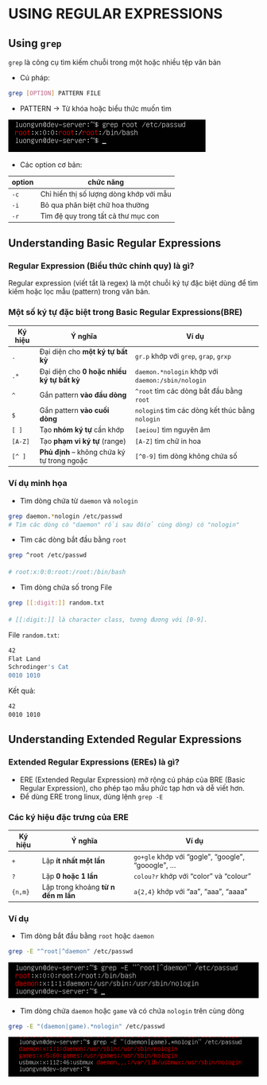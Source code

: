 # USING REGULAR EXPRESSIONS
## Using `grep`
`grep` là công cụ tìm kiếm chuỗi trong một hoặc nhiều tệp văn bản

- Cú pháp:
```bash
grep [OPTION] PATTERN FILE
```
- PATTERN -> Từ khóa hoặc biểu thức muốn tìm

![alt text](../images/4_01.png)

- Các option cơ bản:
  
|option|chức năng|
|---|---|
|`-c`|Chỉ hiển thị số lượng dòng khớp với mẫu|
|`-i`|Bỏ qua phân biệt chữ hoa thường|
|`-r`|Tìm đệ quy trong tất cả thư mục con|

## Understanding Basic Regular Expressions
### Regular Expression (Biểu thức chính quy) là gì?

Regular expression (viết tắt là regex) là một chuỗi ký tự đặc biệt dùng để tìm kiếm hoặc lọc mẫu (pattern) trong văn bản.

### Một số ký tự đặc biệt trong Basic Regular Expressions(BRE)
| Ký hiệu | Ý nghĩa                                     | Ví dụ                                             |
| ------- | ------------------------------------------- | ------------------------------------------------- |
| `.`     | Đại diện cho **một ký tự bất kỳ**           | `gr.p` khớp với `grep`, `grap`, `grxp`            |
| `.*`    | Đại diện cho **0 hoặc nhiều ký tự bất kỳ**  | `daemon.*nologin` khớp với `daemon:/sbin/nologin` |
| `^`     | Gắn pattern **vào đầu dòng**                | `^root` tìm các dòng bắt đầu bằng `root`          |
| `$`     | Gắn pattern **vào cuối dòng**               | `nologin$` tìm các dòng kết thúc bằng `nologin`   |
| `[ ]`   | Tạo **nhóm ký tự** cần khớp                 | `[aeiou]` tìm nguyên âm                           |
| `[A-Z]` | Tạo **phạm vi ký tự** (range)               | `[A-Z]` tìm chữ in hoa                            |
| `[^ ]`  | **Phủ định** – không chứa ký tự trong ngoặc | `[^0-9]` tìm dòng không chứa số                   |

### Ví dụ minh họa
- Tìm dòng chứa từ `daemon` và `nologin`
```bash
grep daemon.*nologin /etc/passwd
# Tìm các dòng có "daemon" rồi sau đó(ở cùng dòng) có "nologin"
```

- Tìm các dòng bắt đầu bằng `root`
```bash
grep ^root /etc/passwd

# root:x:0:0:root:/root:/bin/bash
```

- Tìm dòng chứa số trong File
```bash
grep [[:digit:]] random.txt

# [[:digit:]] là character class, tương đương với [0-9].
```

  File `random.txt`:
  ```bash
  42
  Flat Land
  Schrodinger's Cat
  0010 1010
  ```

  Kết quả:
  ```bash
  42
  0010 1010
  ```


## Understanding Extended Regular Expressions
### Extended Regular Expressions (EREs) là gì?
- ERE (Extended Regular Expression) mở rộng cú pháp của BRE (Basic Regular Expression),
cho phép tạo mẫu phức tạp hơn và dễ viết hơn.
- Để dùng ERE trong linux, dùng lệnh `grep -E`

### Các ký hiệu đặc trưng của ERE
| Ký hiệu | Ý nghĩa                             | Ví dụ                          |                           
|---|---|---|
| `+`     | Lặp **ít nhất một lần**             | `go+gle` khớp với “gogle”, “google”, “gooogle”, … |                                |                                |
| `?`     | Lặp **0 hoặc 1 lần**                | `colou?r` khớp với “color” và “colour”            |                                |                                |
| `{n,m}` | Lặp trong khoảng **từ n đến m lần** | `a{2,4}` khớp với “aa”, “aaa”, “aaaa”             |                                |                                |


### Ví dụ
- Tìm dòng bắt đầu bằng `root` hoặc `daemon`
```bash
grep -E "^root|^daemon" /etc/passwd
```

![alt text](../images/4_02.png)

- Tìm dòng chứa `daemon` hoặc `game` và có chứa `nologin` trên cùng dòng
```bash
grep -E "(daemon|game).*nologin" /etc/passwd
```

![alt text](../images/4_03.png)